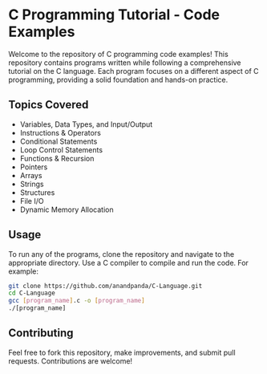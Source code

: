 # C Programming Tutorial - Code Examples

Welcome to the repository of C programming code examples! This repository contains programs written while following a comprehensive tutorial on the C language. Each program focuses on a different aspect of C programming, providing a solid foundation and hands-on practice.

## Topics Covered

- Variables, Data Types, and Input/Output
- Instructions & Operators
- Conditional Statements
- Loop Control Statements
- Functions & Recursion
- Pointers
- Arrays
- Strings
- Structures
- File I/O
- Dynamic Memory Allocation

## Usage

To run any of the programs, clone the repository and navigate to the appropriate directory. Use a C compiler to compile and run the code. For example:

```bash
git clone https://github.com/anandpanda/C-Language.git
cd C-Language
gcc [program_name].c -o [program_name]
./[program_name]
```

## Contributing
Feel free to fork this repository, make improvements, and submit pull requests. Contributions are welcome!
